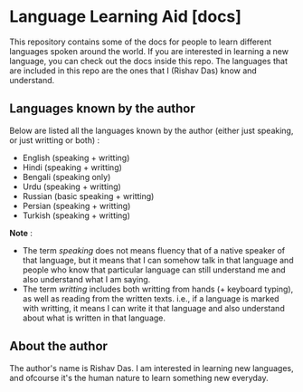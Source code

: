 # Language Learning Aid [docs]

This repository contains some of the docs for people to learn different languages spoken around the world. If you are interested in learning a new language, you can check out the docs inside this repo. The languages that are included in this repo are the ones that I (Rishav Das) know and understand.

## Languages known by the author
Below are listed all the languages known by the author (either just speaking, or just writting or both) :
* English (speaking + writting)
* Hindi (speaking + writting)
* Bengali (speaking only)
* Urdu (speaking + writting)
* Russian (basic speaking + writting)
* Persian (speaking + writting)
* Turkish (speaking + writting)

__Note__ : 
* The term _speaking_ does not means fluency that of a native speaker of that language, but it means that I can somehow talk in that language and people who know that particular language can still understand me and also understand what I am saying.
* The term _writting_ includes both writting from hands (+ keyboard typing), as well as reading from the written texts. i.e., if a language is marked with writting, it means I can write it that language and also understand about what is written in that language.

## About the author

The author's name is Rishav Das. I am interested in learning new languages, and ofcourse it's the human nature to learn something new everyday.

